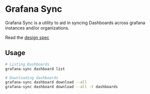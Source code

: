 # Grafana Sync

Grafana Sync is a utility to aid in syncing Dashboards across grafana instances and/or organizations.

Read the [design spec](https://platform9.atlassian.net/wiki/spaces/MON/pages/671547611/)

## Usage

```bash
# Listing Dashboards
grafana-sync dashboard list

# Downloading dashboards
grafana-sync dashboard download --all
grafana-sync dashboard download --all -t dashboards
```
